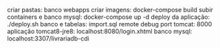 criar pastas:
    banco
    webapps
criar imagens:
    docker-compose build
subir containers e banco mysql:
    docker-compose up -d
deploy da aplicação:
    ./deploy.sh
banco e tabelas:
    import.sql
remote debug port tomcat:
    8000
aplicação tomcat8-jre8:
    localhost:8080/login.xhtml
banco mysql:
    localhost:3307/livrariadb-cdi

